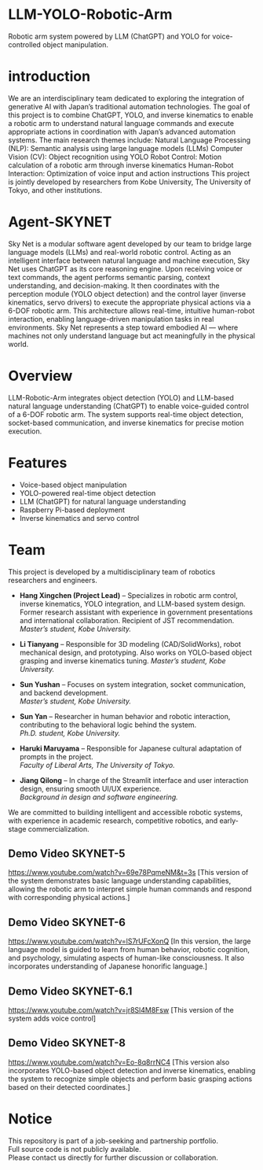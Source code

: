 # LLM-YOLO-Robotic-Arm
Robotic arm system powered by LLM (ChatGPT) and YOLO for voice-controlled object manipulation.

# introduction
We are an interdisciplinary team dedicated to exploring the integration of generative AI with Japan’s traditional automation technologies.
The goal of this project is to combine ChatGPT, YOLO, and inverse kinematics to enable a robotic arm to understand natural language commands and execute appropriate actions in coordination with Japan’s advanced automation systems.
The main research themes include:
Natural Language Processing (NLP): Semantic analysis using large language models (LLMs)
Computer Vision (CV): Object recognition using YOLO
Robot Control: Motion calculation of a robotic arm through inverse kinematics
Human-Robot Interaction: Optimization of voice input and action instructions
This project is jointly developed by researchers from Kobe University, The University of Tokyo, and other institutions.


#  Agent-SKYNET
Sky Net is a modular software agent developed by our team to bridge large language models (LLMs) and real-world robotic control.
Acting as an intelligent interface between natural language and machine execution, Sky Net uses ChatGPT as its core reasoning engine. Upon receiving voice or text commands, the agent performs semantic parsing, context understanding, and decision-making. It then coordinates with the perception module (YOLO object detection) and the control layer (inverse kinematics, servo drivers) to execute the appropriate physical actions via a 6-DOF robotic arm.
This architecture allows real-time, intuitive human-robot interaction, enabling language-driven manipulation tasks in real environments. Sky Net represents a step toward embodied AI — where machines not only understand language but act meaningfully in the physical world.

# Overview
LLM-Robotic-Arm integrates object detection (YOLO) and LLM-based natural language understanding (ChatGPT) to enable voice-guided control of a 6-DOF robotic arm. The system supports real-time object detection, socket-based communication, and inverse kinematics for precise motion execution.

# Features

- Voice-based object manipulation  
- YOLO-powered real-time object detection  
- LLM (ChatGPT) for natural language understanding  
- Raspberry Pi-based deployment  
- Inverse kinematics and servo control  
 
# Team

This project is developed by a multidisciplinary team of robotics researchers and engineers.

- **Hang Xingchen (Project Lead)** – Specializes in robotic arm control, inverse kinematics, YOLO integration, and LLM-based system design. Former research assistant with experience in government presentations and international collaboration. Recipient of JST recommendation.  
  *Master’s student, Kobe University.*

- **Li Tianyang** – Responsible for 3D modeling (CAD/SolidWorks), robot mechanical design, and prototyping. Also works on YOLO-based object grasping and inverse kinematics tuning.
  *Master’s student, Kobe University.*

- **Sun Yushan** – Focuses on system integration, socket communication, and backend development.  
  *Master’s student, Kobe University.*

- **Sun Yan** – Researcher in human behavior and robotic interaction, contributing to the behavioral logic behind the system.  
  *Ph.D. student, Kobe University.*

- **Haruki Maruyama** – Responsible for Japanese cultural adaptation of prompts in the project.  
  *Faculty of Liberal Arts, The University of Tokyo.*

- **Jiang Qilong** – In charge of the Streamlit interface and user interaction design, ensuring smooth UI/UX experience.  
  *Background in design and software engineering.*

We are committed to building intelligent and accessible robotic systems, with experience in academic research, competitive robotics, and early-stage commercialization.

## Demo Video SKYNET-5
https://www.youtube.com/watch?v=69e78PqmeNM&t=3s
[This version of the system demonstrates basic language understanding capabilities, allowing the robotic arm to interpret simple human commands and respond with corresponding physical actions.]

## Demo Video  SKYNET-6
https://www.youtube.com/watch?v=lS7rUFcXonQ
[In this version, the large language model is guided to learn from human behavior, robotic cognition, and psychology, simulating aspects of human-like consciousness. It also incorporates understanding of Japanese honorific language.]

## Demo Video  SKYNET-6.1
https://www.youtube.com/watch?v=jr8Sl4M8Fsw
[This version of the system adds voice control]

## Demo Video  SKYNET-8
https://www.youtube.com/watch?v=Eo-8q8rrNC4
[This version also incorporates YOLO-based object detection and inverse kinematics, enabling the system to recognize simple objects and perform basic grasping actions based on their detected coordinates.]

# Notice
This repository is part of a job-seeking and partnership portfolio.  
Full source code is not publicly available.  
Please contact us directly for further discussion or collaboration.
